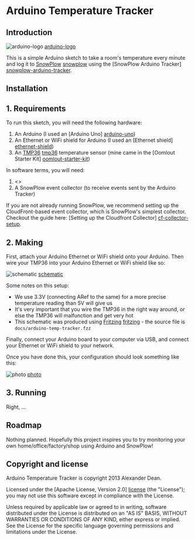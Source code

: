 # Arduino Temperature Tracker

## Introduction

![arduino-logo] [arduino-logo] 

This is a simple Arduino sketch to take a room's temperature every minute and log it to [SnowPlow] [snowplow] using the [SnowPlow Arduino Tracker] [snowplow-arduino-tracker].

## Installation

## 1. Requirements

To run this sketch, you will need the following hardware:

1. An Arduino (I used an [Arduino Uno] [arduino-uno])
2. An Ethernet or WiFi shield for Arduino (I used an [Ethernet shield] [ethernet-shield])
3. An [TMP36] [tmp36] temperature sensor (mine came in the [Oomlout Starter Kit] [oomlout-starter-kit])

In software terms, you will need:

1. <<Something about SnowPlow library>>
2. A SnowPlow event collector (to receive events sent by the Arduino Tracker)

If you are not already running SnowPlow, we recommend setting up the CloudFront-based event collector, which is SnowPlow's simplest collector. Checkout the guide here: [Setting up the Cloudfront Collector] [cf-collector-setup]. 

## 2. Making

First, attach your Arduino Ethernet or WiFi shield onto your Arduino. Then wire your TMP36 into your Arduino Ethernet or WiFi shield like so:

![schematic] [schematic]

Some notes on this setup:

* We use 3.3V (connecting ARef to the same) for a more precise temperature reading than 5V will give us
* It's very important that you wire the TMP36 in the right way around, or else the TMP36 will malfunction and get very hot
* This schematic was produced using [Fritzing] [fritzing] - the source file is `docs/arduino-temp-tracker.fzz`

Finally, connect your Arduino board to your computer via USB, and connect your Ethernet or WiFi shield to your network.

Once you have done this, your configuration should look something like this:

![photo] [photo]

## 3. Running

Right, ...

## Roadmap

Nothing planned. Hopefully this project inspires you to try monitoring your own home/office/factory/shop using Arduino and SnowPlow!

## Copyright and license

Arduino Temperature Tracker is copyright 2013 Alexander Dean.

Licensed under the [Apache License, Version 2.0] [license] (the "License");
you may not use this software except in compliance with the License.

Unless required by applicable law or agreed to in writing, software
distributed under the License is distributed on an "AS IS" BASIS,
WITHOUT WARRANTIES OR CONDITIONS OF ANY KIND, either express or implied.
See the License for the specific language governing permissions and
limitations under the License.

[arduino-logo]: https://raw.github.com/alexanderdean/arduino-temp-tracker/master/docs/arduino-logo.png

[snowplow]: http://snowplowanalytics.com/
[snowplow-arduino-tracker]: https://github.com/snowplow/snowplow-arduino-tracker

[arduino-uno]: http://arduino.cc/en/Main/arduinoBoardUno
[ethernet-shield]: http://arduino.cc/en/Main/ArduinoEthernetShield
[tmp36]: http://adafruit.com/products/165
[oomlout-starter-kit]: http://oomlout.co.uk/starter-kit-for-arduino-ardx-p-183.html

[schematic]: https://raw.github.com/alexanderdean/arduino-temp-tracker/master/docs/arduino-temp-tracker.png
[fritzing]: http://fritzing.org/download/
[photo]: xxx

[cf-collector-setup]: https://github.com/snowplow/snowplow/wiki/setting-up-the-cloudfront-collector

[license]: http://www.apache.org/licenses/LICENSE-2.0
